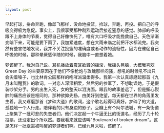 ```yaml
---
layout: post
---
```


早起打球，拼命奔跑，像邱飞那样，没命地投篮，捡球，奔跑，再投。把自己的呼吸变得极为急促。事实上，我很享受那种剧烈运动后接近窒息的感觉。肺部的呼吸跟不上身体的节奏，觉得自己好像快死了，唯有大口呼吸才能挽救自己。天色渐渐变暗下来，可能是要下雨了，我加紧速度，想在大雨来临之前把汗水都流完。我突然有些害怕地发现，我并不关注投篮的准确度或者动作的流畅性，因为在催促自己呼吸的时候，那种晕厥感伴随的时候，我脑中一直想着她。

梦该醒了。我对自己说。耳机播放着震耳欲聋的摇滚，我摇头晃脑，大概我喜欢 Green Day 的主要原因在于他们不像枪炮与玫瑰那样闷骚，想吼的时候吼不出只会尖着嗓子，也比林肯公园那样的咆哮派温柔得多。我第一次认真琢磨起那首《九月末叫醒我》的歌词。一对恋人深深相爱，然后男的参军了，不想耽误她，于是假装吵架分手。男的出生入死，女的整天以泪洗面。跟我的故事差远了，但是撕心裂肺的痛苦应该是相同的，那种欲抑先扬，由美好到绝望，每天都在世界的角落里发生着。我又琢磨那首《梦碎大道》的歌词，这个歌名起得可真好。梦碎了的大道，孤独地一个人行走。陪伴我的只有身边的影子。豆瓣上有个阿尔法城，有一条街道上聚集了一批可悲的失恋者们，他们决定起一个牛逼无比的街道名，经历了几十轮投票，还没定出个所以然。要我看来就应该叫"Boulevard of broken dream"。这是怎样一批亟需被叫醒的梦游者们啊。已经九月末啦，该醒了。
